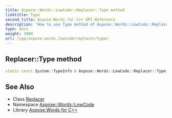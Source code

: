 ```yaml
---
title: Aspose::Words::LowCode::Replacer::Type method
linktitle: Type
second_title: Aspose.Words for C++ API Reference
description: 'How to use Type method of Aspose::Words::LowCode::Replacer class in C++.'
type: docs
weight: 3000
url: /cpp/aspose.words.lowcode/replacer/type/
---
```

## Replacer::Type method




```cpp
static const System::TypeInfo & Aspose::Words::LowCode::Replacer::Type()
```

## See Also

* Class [Replacer](../)
* Namespace [Aspose::Words::LowCode](../../)
* Library [Aspose.Words for C++](../../../)
